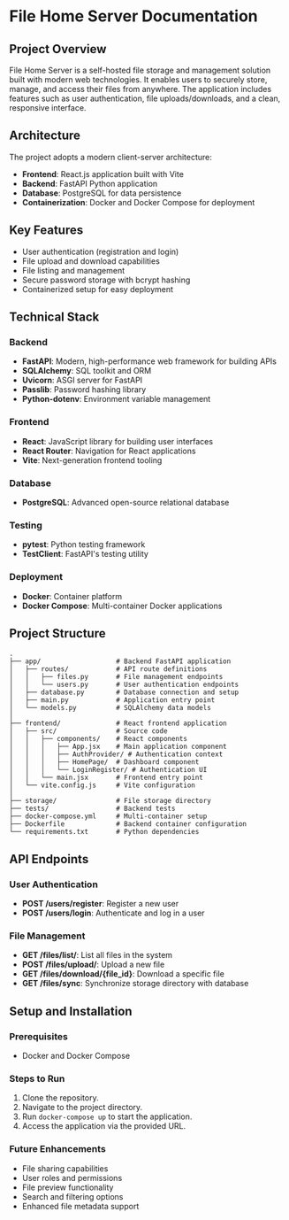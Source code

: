 # File Home Server Documentation

## Project Overview
File Home Server is a self-hosted file storage and management solution built with modern web technologies. It enables users to securely store, manage, and access their files from anywhere. The application includes features such as user authentication, file uploads/downloads, and a clean, responsive interface.

## Architecture
The project adopts a modern client-server architecture:

- **Frontend**: React.js application built with Vite
- **Backend**: FastAPI Python application
- **Database**: PostgreSQL for data persistence
- **Containerization**: Docker and Docker Compose for deployment

## Key Features
- User authentication (registration and login)
- File upload and download capabilities
- File listing and management
- Secure password storage with bcrypt hashing
- Containerized setup for easy deployment

## Technical Stack

### Backend
- **FastAPI**: Modern, high-performance web framework for building APIs
- **SQLAlchemy**: SQL toolkit and ORM
- **Uvicorn**: ASGI server for FastAPI
- **Passlib**: Password hashing library
- **Python-dotenv**: Environment variable management

### Frontend
- **React**: JavaScript library for building user interfaces
- **React Router**: Navigation for React applications
- **Vite**: Next-generation frontend tooling

### Database
- **PostgreSQL**: Advanced open-source relational database

### Testing
- **pytest**: Python testing framework
- **TestClient**: FastAPI's testing utility

### Deployment
- **Docker**: Container platform
- **Docker Compose**: Multi-container Docker applications

## Project Structure

```
.
├── app/                   # Backend FastAPI application
│   ├── routes/            # API route definitions
│   │   ├── files.py       # File management endpoints
│   │   └── users.py       # User authentication endpoints
│   ├── database.py        # Database connection and setup
│   ├── main.py            # Application entry point
│   └── models.py          # SQLAlchemy data models
│
├── frontend/              # React frontend application
│   ├── src/               # Source code
│   │   ├── components/    # React components
│   │   │   ├── App.jsx    # Main application component
│   │   │   ├── AuthProvider/ # Authentication context
│   │   │   ├── HomePage/  # Dashboard component
│   │   │   └── LoginRegister/ # Authentication UI
│   │   └── main.jsx       # Frontend entry point
│   └── vite.config.js     # Vite configuration
│
├── storage/               # File storage directory
├── tests/                 # Backend tests
├── docker-compose.yml     # Multi-container setup
├── Dockerfile             # Backend container configuration
└── requirements.txt       # Python dependencies
```

## API Endpoints

### User Authentication
- **POST /users/register**: Register a new user
- **POST /users/login**: Authenticate and log in a user

### File Management
- **GET /files/list/**: List all files in the system
- **POST /files/upload/**: Upload a new file
- **GET /files/download/{file_id}**: Download a specific file
- **GET /files/sync**: Synchronize storage directory with database

## Setup and Installation

### Prerequisites
- Docker and Docker Compose

### Steps to Run
1. Clone the repository.
2. Navigate to the project directory.
3. Run `docker-compose up` to start the application.
4. Access the application via the provided URL.

### Future Enhancements
- File sharing capabilities
- User roles and permissions
- File preview functionality
- Search and filtering options
- Enhanced file metadata support